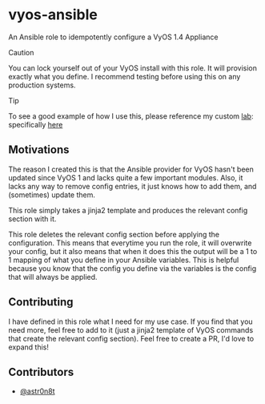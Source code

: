 # vyos-ansible

An Ansible role to idempotently configure a VyOS 1.4 Appliance

> [!CAUTION]
> You can lock yourself out of your VyOS install with this role.  It will provision exactly what you define.  I recommend testing before using this on any production systems.

> [!TIP]
> To see a good example of how I use this, please reference my custom [lab](https://github.com/lab-astr0rack-net/core): specifically [here](https://github.com/lab-astr0rack-net/core/blob/main/ansible/host_vars/vyos.yml)

## Motivations

The reason I created this is that the Ansible provider for VyOS hasn't been updated since VyOS 1 and lacks quite a few important modules.  Also, it lacks any way to remove config entries, it just knows how to add them, and (sometimes) update them.

This role simply takes a jinja2 template and produces the relevant config section with it.

This role deletes the relevant config section before applying the configuration.  This means that everytime you run the role, it will overwrite your config, but it also means that when it does this the output will be a 1 to 1 mapping of what you define in your Ansible variables.  This is helpful because you know that the config you define via the variables is the config that will always be applied.

## Contributing

I have defined in this role what I need for my use case. If you find that you need more, feel free to add to it (just a jinja2 template of VyOS commands that create the relevant config section).  Feel free to create a PR, I'd love to expand this!

## Contributors

- [@astr0n8t](https://github.com/astr0n8t)


